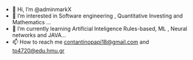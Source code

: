 - 👋 Hi, I’m @adminmarkX
- 👀 I’m interested in Software engineering , Quantitative Investing and Mathematics ...
- 🌱 I’m currently learning Artificial Inteligence Rules-based, ML , Neural networks and JAVA...
- 📫 How to reach me contantinopapi18@gmail.com and tp4720@edu.hmu.gr 

<!---
adminmarkX/adminmarkX is a ✨ special ✨ repository because its `README.md` (this file) appears on your GitHub profile.
You can click the Preview link to take a look at your changes.
--->

